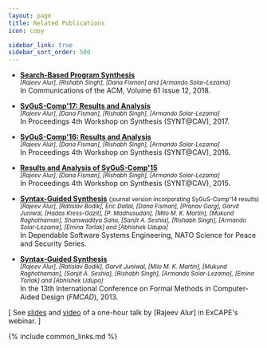 ```yaml
---
layout: page
title: Related Publications
icon: copy

sidebar_link: true
sidebar_sort_order: 500
---
```


- **[Search-Based Program Synthesis](/assets/pdf/CACM'18_Search-based_Program_Synthesis.pdf)** <br>
  <small><em>
    [Rajeev Alur], [Rishabh Singh], [Dana Fisman] and [Armando Solar-Lezama]
  </em></small> <br>
  In Communications of the ACM, Volume 61 Issue 12, 2018.

- **[SyGuS-Comp'17: Results and Analysis](/comp/2017/report.pdf)** <br>
  <small><em>
    [Rajeev Alur], [Dana Fisman], [Rishabh Singh], [Armando Solar-Lezama]
  </em></small> <br>
  In Proceedings 4th Workshop on Synthesis (SYNT@CAV), 2017.

- **[SyGuS-Comp'16: Results and Analysis](/comp/2016/report.pdf)** <br>
  <small><em>
    [Rajeev Alur], [Dana Fisman], [Rishabh Singh], [Armando Solar-Lezama]
  </em></small> <br>
  In Proceedings 4th Workshop on Synthesis (SYNT@CAV), 2016.

- **[Results and Analysis of SyGuS-Comp'15](/comp/2015/report.pdf)** <br>
  <small><em>
    [Rajeev Alur], [Dana Fisman], [Rishabh Singh], [Armando Solar-Lezama]
  </em></small> <br>
  In Proceedings 4th Workshop on Synthesis (SYNT@CAV), 2015.

- **[Syntax-Guided Synthesis](/assets/pdf/Journal_SyGuS.pdf)**
  <small>(journal version incorporating SyGuS-Comp'14 results)</small> <br>
  <small><em>
    [Rajeev Alur], [Ratislav Bodik], Eric Dallal, [Dana Fisman], [Pranav Garg],
    Garvit Juniwal, [Hadas Kress-Gazit], [P. Madhusudan], [Milo M. K. Martin],
    [Mukund Raghothaman], Shamwaditya Saha, [Sanjit A. Seshia],
    [Rishabh Singh], [Armando Solar-Lezama], [Emina Torlak] and [Abhishek Udupa]
  </em></small> <br>
  In Dependable Software Systems Engineering, NATO Science for Peace and Security Series.

- **[Syntax-Guided Synthesis](/assets/pdf/FMCAD'13_SyGuS.pdf)** <br>
  <small><em>
    [Rajeev Alur], [Ratislav Bodik], Garvit Juniwal, [Milo M. K. Martin],
    [Mukund Raghothaman], [Sanjit A. Seshia], [Rishabh Singh],
    [Armando Solar-Lezama], [Emina Torlak] and [Abhishek Udupa]
  </em></small> <br>
  In the 13th International Conference on Formal Methods in Computer-Aided Design (_FMCAD_), 2013.


[
    See [slides](/assets/pdf/ExCAPE'13_SyGuS_slides.pdf) and
    [video](/assets/vid/ExCAPE'13_SyGuS_video.wmv) of a one-hour talk by [Rajeev Alur] in ExCAPE's webinar.
]

{% include common_links.md %}